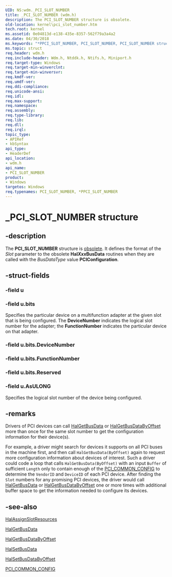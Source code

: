 ```yaml
---
UID: NS:wdm._PCI_SLOT_NUMBER
title: _PCI_SLOT_NUMBER (wdm.h)
description: The PCI_SLOT_NUMBER structure is obsolete.
old-location: kernel\pci_slot_number.htm
tech.root: kernel
ms.assetid: 0e04813d-e138-435e-8357-562f79a3a4a2
ms.date: 04/30/2018
ms.keywords: "*PPCI_SLOT_NUMBER, PCI_SLOT_NUMBER, PCI_SLOT_NUMBER structure [Kernel-Mode Driver Architecture], PPCI_SLOT_NUMBER, PPCI_SLOT_NUMBER structure pointer [Kernel-Mode Driver Architecture], _PCI_SLOT_NUMBER, kernel.pci_slot_number, kstruct_c_e9aa5e88-0c5d-4740-80f3-4b59da610598.xml, wdm/PCI_SLOT_NUMBER, wdm/PPCI_SLOT_NUMBER"
ms.topic: struct
req.header: wdm.h
req.include-header: Wdm.h, Ntddk.h, Ntifs.h, Miniport.h
req.target-type: Windows
req.target-min-winverclnt: 
req.target-min-winversvr: 
req.kmdf-ver: 
req.umdf-ver: 
req.ddi-compliance: 
req.unicode-ansi: 
req.idl: 
req.max-support: 
req.namespace: 
req.assembly: 
req.type-library: 
req.lib: 
req.dll: 
req.irql: 
topic_type:
- APIRef
- kbSyntax
api_type:
- HeaderDef
api_location:
- wdm.h
api_name:
- PCI_SLOT_NUMBER
product:
- Windows
targetos: Windows
req.typenames: PCI_SLOT_NUMBER, *PPCI_SLOT_NUMBER
---
```


# _PCI_SLOT_NUMBER structure


## -description


The <b>PCI_SLOT_NUMBER</b> structure is <u>obsolete</u>. It defines the format of the <i>Slot</i> parameter to the obsolete <b>Hal<i>Xxx</i>BusData</b> routines when they are called with the <i>BusDataType</i> value <b>PCIConfiguration</b>.


## -struct-fields




### -field u


### -field u.bits

Specifies the particular device on a multifunction adapter at the given slot that is being configured. The <b>DeviceNumber</b> indicates the logical slot number for the adapter; the <b>FunctionNumber</b> indicates the particular device on that adapter.


### -field u.bits.DeviceNumber

 


### -field u.bits.FunctionNumber

 


### -field u.bits.Reserved

 


### -field u.AsULONG

Specifies the logical slot number of the device being configured.


## -remarks



Drivers of PCI devices can call <a href="https://msdn.microsoft.com/library/windows/hardware/ff546599">HalGetBusData</a> or <a href="https://msdn.microsoft.com/library/windows/hardware/ff546606">HalGetBusDataByOffset</a> more than once for the same slot number to get the configuration information for their device(s).

For example, a driver might search for devices it supports on all PCI buses in the machine first, and then call <code>HalGetBusData(ByOffset)</code> again to request more configuration information about devices of interest. Such a driver could code a loop that calls <code>HalGetBusData(ByOffset)</code> with an input <code>Buffer</code> of sufficient <code>Length</code> only to contain enough of the <a href="https://msdn.microsoft.com/library/windows/hardware/ff537455">PCI_COMMON_CONFIG</a> to determine the <code>VendorID</code> and <code>DeviceID</code> of each PCI device. After finding the <code>Slot</code> numbers for any promising PCI devices, the driver would call <a href="https://msdn.microsoft.com/library/windows/hardware/ff546599">HalGetBusData</a> or <a href="https://msdn.microsoft.com/library/windows/hardware/ff546606">HalGetBusDataByOffset</a> one or more times with additional buffer space to get the information needed to configure its devices.




## -see-also




<a href="https://msdn.microsoft.com/library/windows/hardware/ff546580">HalAssignSlotResources</a>



<a href="https://msdn.microsoft.com/library/windows/hardware/ff546599">HalGetBusData</a>



<a href="https://msdn.microsoft.com/library/windows/hardware/ff546606">HalGetBusDataByOffset</a>



<a href="https://msdn.microsoft.com/library/windows/hardware/ff546628">HalSetBusData</a>



<a href="https://msdn.microsoft.com/library/windows/hardware/ff546633">HalSetBusDataByOffset</a>



<a href="https://msdn.microsoft.com/library/windows/hardware/ff537455">PCI_COMMON_CONFIG</a>
 

 

